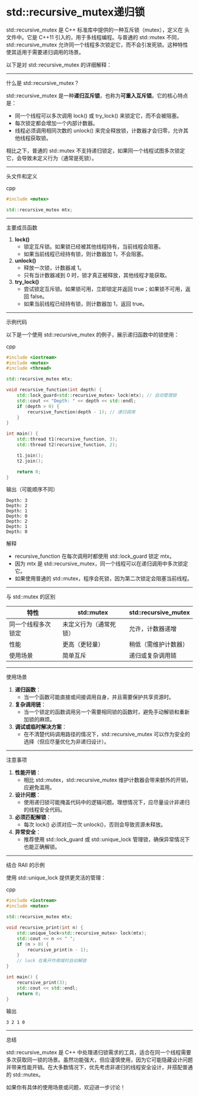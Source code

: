 # std::recursive_mutex递归锁 

std::recursive_mutex 是 C++ 标准库中提供的一种互斥锁（mutex），定义在 <mutex> 头文件中。它是 C++11 引入的，用于多线程编程。与普通的 std::mutex 不同，std::recursive_mutex 允许同一个线程多次锁定它，而不会引发死锁。这种特性使其适用于需要递归调用的场景。

以下是对 std::recursive_mutex 的详细解释：

------

什么是 std::recursive_mutex？

std::recursive_mutex 是一种**递归互斥锁**，也称为**可重入互斥锁**。它的核心特点是：

- 同一个线程可以多次调用 lock() 或 try_lock() 来锁定它，而不会被阻塞。
- 每次锁定都会增加一个内部计数器。
- 线程必须调用相同次数的 unlock() 来完全释放锁，计数器才会归零，允许其他线程获取锁。

相比之下，普通的 std::mutex 不支持递归锁定，如果同一个线程试图多次锁定它，会导致未定义行为（通常是死锁）。

------

头文件和定义

cpp

```cpp
#include <mutex>

std::recursive_mutex mtx;
```

------

主要成员函数

1. **lock()**
   - 锁定互斥锁。如果锁已经被其他线程持有，当前线程会阻塞。
   - 如果当前线程已经持有锁，则计数器加 1，不会阻塞。
2. **unlock()**
   - 释放一次锁，计数器减 1。
   - 只有当计数器减到 0 时，锁才真正被释放，其他线程才能获取。
3. **try_lock()**
   - 尝试锁定互斥锁。如果锁可用，立即锁定并返回 true；如果锁不可用，返回 false。
   - 如果当前线程已经持有锁，则计数器加 1，返回 true。

------

示例代码

以下是一个使用 std::recursive_mutex 的例子，展示递归函数中的锁使用：

cpp

```cpp
#include <iostream>
#include <mutex>
#include <thread>

std::recursive_mutex mtx;

void recursive_function(int depth) {
    std::lock_guard<std::recursive_mutex> lock(mtx); // 自动管理锁
    std::cout << "Depth: " << depth << std::endl;
    if (depth > 0) {
        recursive_function(depth - 1); // 递归调用
    }
}

int main() {
    std::thread t1(recursive_function, 3);
    std::thread t2(recursive_function, 2);

    t1.join();
    t2.join();

    return 0;
}
```

输出（可能顺序不同）

```text
Depth: 3
Depth: 2
Depth: 1
Depth: 0
Depth: 2
Depth: 1
Depth: 0
```

解释

- recursive_function 在每次调用时都使用 std::lock_guard 锁定 mtx。
- 因为 mtx 是 std::recursive_mutex，同一个线程可以在递归调用中多次锁定它。
- 如果使用普通的 std::mutex，程序会死锁，因为第二次锁定会阻塞当前线程。

------

与 std::mutex 的区别

| 特性               | std::mutex             | std::recursive_mutex |
| ------------------ | ---------------------- | -------------------- |
| 同一个线程多次锁定 | 未定义行为（通常死锁） | 允许，计数器递增     |
| 性能               | 更高（更轻量）         | 稍低（需维护计数器） |
| 使用场景           | 简单互斥               | 递归或复杂调用链     |

------

使用场景

1. **递归函数**：
   - 当一个函数可能直接或间接调用自身，并且需要保护共享资源时。
2. **复杂调用链**：
   - 当一个锁定的函数调用另一个需要相同锁的函数时，避免手动解锁和重新加锁的麻烦。
3. **调试或临时解决方案**：
   - 在不清楚代码调用路径的情况下，std::recursive_mutex 可以作为安全的选择（但应尽量优化为非递归设计）。

------

注意事项

1. **性能开销**：
   - 相比 std::mutex，std::recursive_mutex 维护计数器会带来额外的开销，应避免滥用。
2. **设计问题**：
   - 使用递归锁可能掩盖代码中的逻辑问题。理想情况下，应尽量设计非递归的线程安全代码。
3. **必须匹配解锁**：
   - 每次 lock() 必须对应一次 unlock()，否则会导致资源未释放。
4. **异常安全**：
   - 推荐使用 std::lock_guard 或 std::unique_lock 管理锁，确保异常情况下也能正确解锁。

------

结合 RAII 的示例

使用 std::unique_lock 提供更灵活的管理：

cpp

```cpp
#include <iostream>
#include <mutex>

std::recursive_mutex mtx;

void recursive_print(int n) {
    std::unique_lock<std::recursive_mutex> lock(mtx);
    std::cout << n << " ";
    if (n > 0) {
        recursive_print(n - 1);
    }
    // lock 在离开作用域时自动解锁
}

int main() {
    recursive_print(3);
    std::cout << std::endl;
    return 0;
}
```

输出

```text
3 2 1 0
```

------

总结

std::recursive_mutex 是 C++ 中处理递归锁需求的工具，适合在同一个线程需要多次获取同一锁的场景。虽然功能强大，但应谨慎使用，因为它可能隐藏设计问题并带来性能开销。在大多数情况下，优先考虑非递归的线程安全设计，并搭配普通的 std::mutex。

如果你有具体的使用场景或问题，欢迎进一步讨论！
